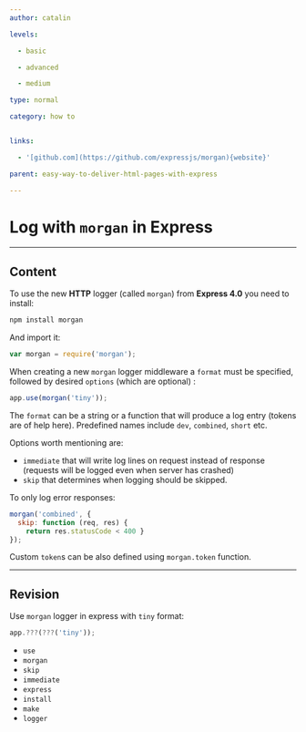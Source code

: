 ```yaml
---
author: catalin

levels:

  - basic

  - advanced

  - medium

type: normal

category: how to


links:

  - '[github.com](https://github.com/expressjs/morgan){website}'

parent: easy-way-to-deliver-html-pages-with-express

---
```


# Log with `morgan` in **Express**

---
## Content

To use the new **HTTP** logger (called `morgan`) from **Express 4.0** you need to install:
```bash
npm install morgan
```
And import it:
```javascript
var morgan = require('morgan');
```

When creating a new `morgan` logger middleware a `format` must be specified, followed by desired `options` (which are optional) :

```javascript
app.use(morgan('tiny'));
```

The `format` can be a string or a function that will produce a log entry (tokens are of help here). Predefined names include `dev`, `combined`, `short` etc.

Options worth mentioning are:
- `immediate` that will write log lines on request instead of response (requests will be logged even when server has crashed) 
- `skip` that determines when logging should be skipped.

To only log error responses:
```javascript
morgan('combined', {
  skip: function (req, res) { 
    return res.statusCode < 400 }
});

```
Custom `token`s can be also defined using `morgan.token` function.

---
## Revision

Use `morgan` logger in express with `tiny` format:
```javascript
app.???(???('tiny'));
```


* `use`
* `morgan`
* `skip`
* `immediate`
* `express`
* `install`
* `make`
* `logger`

